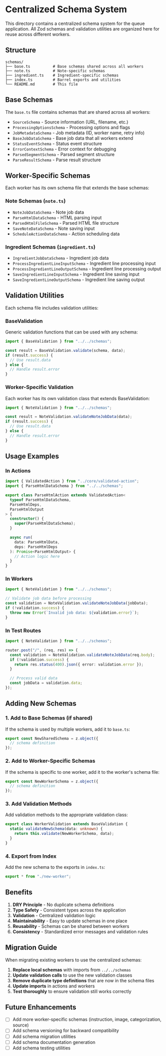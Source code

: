 # Centralized Schema System

This directory contains a centralized schema system for the queue application. All Zod schemas and validation utilities are organized here for reuse across different workers.

## Structure

```text
schemas/
├── base.ts          # Base schemas shared across all workers
├── note.ts          # Note-specific schemas
├── ingredient.ts    # Ingredient-specific schemas
├── index.ts         # Barrel exports and utilities
└── README.md        # This file
```

## Base Schemas

The `base.ts` file contains schemas that are shared across all workers:

- `SourceSchema` - Source information (URL, filename, etc.)
- `ProcessingOptionsSchema` - Processing options and flags
- `JobMetadataSchema` - Job metadata (ID, worker name, retry info)
- `BaseJobDataSchema` - Base job data that all workers extend
- `StatusEventSchema` - Status event structure
- `ErrorContextSchema` - Error context for debugging
- `ParsedSegmentSchema` - Parsed segment structure
- `ParseResultSchema` - Parse result structure

## Worker-Specific Schemas

Each worker has its own schema file that extends the base schemas:

### Note Schemas (`note.ts`)

- `NoteJobDataSchema` - Note job data
- `ParseHtmlDataSchema` - HTML parsing input
- `ParsedHtmlFileSchema` - Parsed HTML file structure
- `SaveNoteDataSchema` - Note saving input
- `ScheduleActionDataSchema` - Action scheduling data

### Ingredient Schemas (`ingredient.ts`)

- `IngredientJobDataSchema` - Ingredient job data
- `ProcessIngredientLineInputSchema` - Ingredient line processing input
- `ProcessIngredientLineOutputSchema` - Ingredient line processing output
- `SaveIngredientLineInputSchema` - Ingredient line saving input
- `SaveIngredientLineOutputSchema` - Ingredient line saving output

## Validation Utilities

Each schema file includes validation utilities:

### BaseValidation

Generic validation functions that can be used with any schema:

```typescript
import { BaseValidation } from "../../schemas";

const result = BaseValidation.validate(schema, data);
if (result.success) {
  // Use result.data
} else {
  // Handle result.error
}
```

### Worker-Specific Validation

Each worker has its own validation class that extends BaseValidation:

```typescript
import { NoteValidation } from "../../schemas";

const result = NoteValidation.validateNoteJobData(data);
if (result.success) {
  // Use result.data
} else {
  // Handle result.error
}
```

## Usage Examples

### In Actions

```typescript
import { ValidatedAction } from "../core/validated-action";
import { ParseHtmlDataSchema } from "../../schemas";

export class ParseHtmlAction extends ValidatedAction<
  typeof ParseHtmlDataSchema,
  ParseHtmlDeps,
  ParseHtmlOutput
> {
  constructor() {
    super(ParseHtmlDataSchema);
  }

  async run(
    data: ParseHtmlData,
    deps: ParseHtmlDeps
  ): Promise<ParseHtmlOutput> {
    // Action logic here
  }
}
```

### In Workers

```typescript
import { NoteValidation } from "../../schemas";

// Validate job data before processing
const validation = NoteValidation.validateNoteJobData(jobData);
if (!validation.success) {
  throw new Error(`Invalid job data: ${validation.error}`);
}
```

### In Test Routes

```typescript
import { NoteValidation } from "../../schemas";

router.post("/", (req, res) => {
  const validation = NoteValidation.validateNoteJobData(req.body);
  if (!validation.success) {
    return res.status(400).json({ error: validation.error });
  }

  // Process valid data
  const jobData = validation.data;
});
```

## Adding New Schemas

### 1. Add to Base Schemas (if shared)

If the schema is used by multiple workers, add it to `base.ts`:

```typescript
export const NewSharedSchema = z.object({
  // schema definition
});
```

### 2. Add to Worker-Specific Schemas

If the schema is specific to one worker, add it to the worker's schema file:

```typescript
export const NewWorkerSchema = z.object({
  // schema definition
});
```

### 3. Add Validation Methods

Add validation methods to the appropriate validation class:

```typescript
export class WorkerValidation extends BaseValidation {
  static validateNewSchema(data: unknown) {
    return this.validate(NewWorkerSchema, data);
  }
}
```

### 4. Export from Index

Add the new schema to the exports in `index.ts`:

```typescript
export * from "./new-worker";
```

## Benefits

1. **DRY Principle** - No duplicate schema definitions
2. **Type Safety** - Consistent types across the application
3. **Validation** - Centralized validation logic
4. **Maintainability** - Easy to update schemas in one place
5. **Reusability** - Schemas can be shared between workers
6. **Consistency** - Standardized error messages and validation rules

## Migration Guide

When migrating existing workers to use the centralized schemas:

1. **Replace local schemas** with imports from `../../schemas`
2. **Update validation calls** to use the new validation classes
3. **Remove duplicate type definitions** that are now in the schema files
4. **Update imports** in actions and workers
5. **Test thoroughly** to ensure validation still works correctly

## Future Enhancements

- [ ] Add more worker-specific schemas (instruction, image, categorization, source)
- [ ] Add schema versioning for backward compatibility
- [ ] Add schema migration utilities
- [ ] Add schema documentation generation
- [ ] Add schema testing utilities
